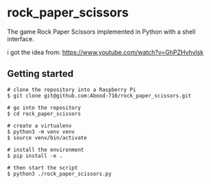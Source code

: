 # rock_paper_scissors
The game Rock Paper Scissors implemented in Python with a shell interface. 

i got the idea from: https://www.youtube.com/watch?v=GhPZHvhvlsk

## Getting started

    # clone the repository into a Raspberry Pi
    $ git clone git@github.com:Abood-710/rock_paper_scissors.git  
    
    # go into the repository
    $ cd rock_paper_scissors
    
    # create a virtualenv
    $ python3 -m venv venv
    $ source venv/bin/activate
    
    # install the environment
    $ pip install -e .
    
    # then start the script
    $ python3 ./rock_paper_scissors.py
